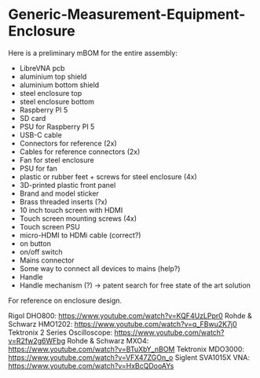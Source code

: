 # Generic-Measurement-Equipment-Enclosure
Here is a preliminary mBOM for the entire assembly:

- LibreVNA pcb
- aluminium top shield
- aluminium bottom shield
- steel enclosure top
- steel enclosure bottom
- Raspberry PI 5
- SD card
- PSU for Raspberry PI 5
- USB-C cable
- Connectors for reference (2x)
- Cables for reference connectors (2x)
- Fan for steel enclosure
- PSU for fan
- plastic or rubber feet + screws for steel enclosure (4x)
- 3D-printed plastic front panel
- Brand and model sticker
- Brass threaded inserts (?x)
- 10 inch touch screen with HDMI
- Touch screen mounting screws (4x)
- Touch screen PSU
- micro-HDMI to HDMi cable (correct?)
- on button
- on/off switch
- Mains connector
- Some way to connect all devices to mains (help?)
- Handle
- Handle mechanism (?) -> patent search for free state of the art solution


For reference on enclosure design.

Rigol DHO800: https://www.youtube.com/watch?v=KQF4UzLPpr0
Rohde & Schwarz HMO1202: https://www.youtube.com/watch?v=q_FBwu2K7j0
Tektronix 2 Series Oscilloscope: https://www.youtube.com/watch?v=R2fw2g6WFbg
Rohde & Schwarz MXO4: https://www.youtube.com/watch?v=BTuXbY_nBOM
Tektronix MDO3000: https://www.youtube.com/watch?v=VFX47ZGOn_o
Siglent SVA1015X VNA: https://www.youtube.com/watch?v=HxBcQDooAYs

